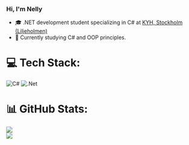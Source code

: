 
### Hi, I'm Nelly
- 🎓 .NET development student specializing in C# at [KYH, Stockholm (Liljeholmen)](https://kyh.se/utbildningar/net-developer/)
- 🌱 Currently studying C# and OOP principles.


# 💻 Tech Stack:
![C#](https://img.shields.io/badge/c%23-%23239120.svg?style=flat&logo=csharp&logoColor=white) ![.Net](https://img.shields.io/badge/.NET-5C2D91?style=flat&logo=.net&logoColor=white)
# 📊 GitHub Stats:
![](https://github-readme-stats.vercel.app/api?username=nellysosobrado&theme=transparent&hide_border=true&include_all_commits=false&count_private=false)<br/>
![](https://github-readme-streak-stats.herokuapp.com/?user=nellysosobrado&theme=transparent&hide_border=true)<br/>


<!-- Proudly created with GPRM ( https://gprm.itsvg.in ) -->
